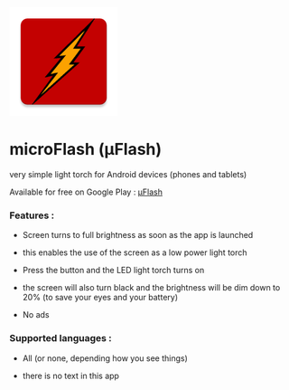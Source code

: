 ![GitHub Logo](/app/src/main/res/mipmap-xxxhdpi/ic_launcher.png)

# microFlash (µFlash)
very simple light torch for Android devices (phones and tablets)

Available for free on Google Play :
[µFlash](https://play.google.com/store/apps/details?id=net.biospherecorp.microflash)

### Features :
- Screen turns to full brightness as soon as the app is launched
 * this enables the use of the screen as a low power light torch
- Press the button and the LED light torch turns on
 * the screen will also turn black and the brightness will be dim down to 20% (to save your eyes and your battery)
- No ads

### Supported languages :
- All (or none, depending how you see things)
 * there is no text in this app
